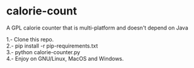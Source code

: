 # calorie-count
A GPL calorie counter that is multi-platform and doesn't depend on Java

1.- Clone this repo.  
2.- pip install -r pip-requirements.txt  
3.- python calorie-counter.py  
4.- Enjoy on GNU/Linux, MacOS and Windows.  

